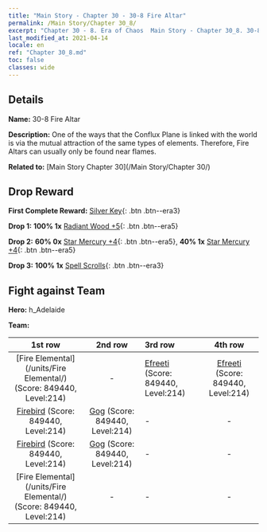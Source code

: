 ```yaml
---
title: "Main Story - Chapter 30 - 30-8 Fire Altar"
permalink: /Main Story/Chapter 30_8/
excerpt: "Chapter 30 - 8. Era of Chaos  Main Story - Chapter 30_8. 30-8 Fire Altar"
last_modified_at: 2021-04-14
locale: en
ref: "Chapter 30_8.md"
toc: false
classes: wide
---
```


## Details

 **Name:** 30-8 Fire Altar

 **Description:** One of the ways that the Conflux Plane is linked with the world is via the mutual attraction of the same types of elements. Therefore, Fire Altars can usually only be found near flames.

 **Related to:** [Main Story Chapter 30](/Main Story/Chapter 30/)

## Drop Reward

 **First Complete Reward:** [Silver Key](/Items/con_693/){: .btn .btn--era3}

 **Drop 1:** **100% 1x** [Radiant Wood +5](/Items/mat_97/){: .btn .btn--era5}

 **Drop 2:** **60% 0x** [Star Mercury +4](/Items/mat_91/){: .btn .btn--era5}, **40% 1x** [Star Mercury +4](/Items/mat_91/){: .btn .btn--era5}

 **Drop 3:** **100% 1x** [Spell Scrolls](/Items/con_694/){: .btn .btn--era3}


## Fight against Team
 **Hero:** h_Adelaide

 **Team:**


  | 1st row | 2nd row | 3rd row | 4th row |
  |:----:|:----:|:----|:----:|
  | [Fire Elemental](/units/Fire Elemental/) (Score: 849440, Level:214)  | - | [Efreeti](/units/Efreeti/) (Score: 849440, Level:214)  | [Efreeti](/units/Efreeti/) (Score: 849440, Level:214)  |
  | [Firebird](/units/Firebird/) (Score: 849440, Level:214)  | [Gog](/units/Gog/) (Score: 849440, Level:214)  | - | - |
  | [Firebird](/units/Firebird/) (Score: 849440, Level:214)  | [Gog](/units/Gog/) (Score: 849440, Level:214)  | - | - |
  | [Fire Elemental](/units/Fire Elemental/) (Score: 849440, Level:214)  | - | - | - |



